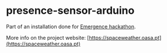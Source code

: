 # presence-sensor-arduino

Part of an installation done for [Emergence hackathon](http://acores.emergencehackathon.com).  

More info on the project website: [https://spaceweather.oasa.pt](https://spaceweather.oasa.pt)
